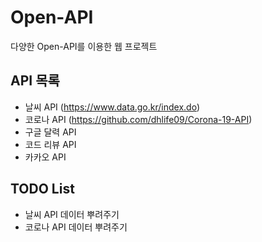 # Open-API
다양한 Open-API를 이용한 웹 프로젝트

## API 목록 
* 날씨 API (https://www.data.go.kr/index.do)
* 코로나 API (https://github.com/dhlife09/Corona-19-API)
* 구글 달력 API
* 코드 리뷰 API
* 카카오 API 


## TODO List
* 날씨 API 데이터 뿌려주기
* 코로나 API 데이터 뿌려주기
